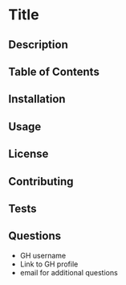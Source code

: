 # Title

## Description

## Table of Contents

## Installation

## Usage

## License

## Contributing

## Tests

## Questions

* GH username
* Link to GH profile
* email for additional questions